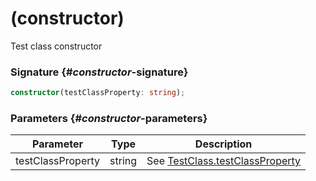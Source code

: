 # (constructor)

Test class constructor

### Signature {#_constructor_-signature}

```typescript
constructor(testClassProperty: string);
```

### Parameters {#_constructor_-parameters}


|  Parameter | Type | Description |
|  --- | --- | --- |
|  testClassProperty | string | See [TestClass.testClassProperty](docs/simple-suite-test/testclass-testclassproperty-property) |


